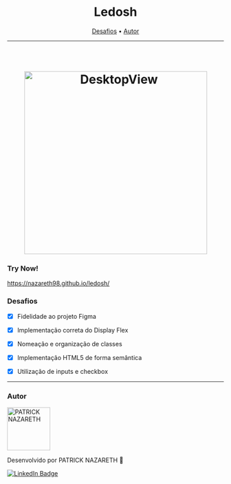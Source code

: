 <h1 align="center">Ledosh</h1>

<p align="center"Landing Page desenvolvida para teste prático da emprea Evah.io</p>

<p align="center">
 <a href="#desafios">Desafios</a> •
 <a href="#autor">Autor</a>
</p>

---

<br>

<h1 align="center">
  <img alt="DesktopView" title="Aplicação em funcionamento no Desktop" src="https://github.com/Nazareth98/ledosh/blob/main/ledoshDesktop.gif" height="425" />

</h1>

### Try Now!
https://nazareth98.github.io/ledosh/


### Desafios

- [x] Fidelidade ao projeto Figma
- [x] Implementação correta do Display Flex
- [x] Nomeação e organização de classes
- [x] Implementação HTML5 de forma semântica
- [x] Utilização de inputs e checkbox


---

### Autor

<img alt="PATRICK NAZARETH" title="PATRICK NAZARETH" src="https://github.com/Nazareth98.png" height="100" width="100" />

Desenvolvido por PATRICK NAZARETH 👋

[![LinkedIn Badge](https://img.shields.io/badge/-PATRICK_NAZARETH-blue?style=flat-square&logo=Linkedin&logoColor=white&link=https://www.linkedin.com/in/patricknazarethdev/)](https://www.linkedin.com/in/patricknazarethdev/)
